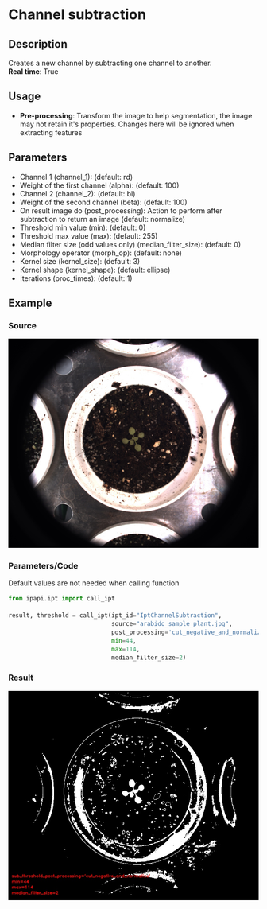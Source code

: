 # Channel subtraction

## Description

Creates a new channel by subtracting one channel to another.<br>
**Real time**: True

## Usage

- **Pre-processing**: Transform the image to help segmentation, the image may not retain it's properties. Changes here will be ignored when extracting features

## Parameters

- Channel 1 (channel_1): (default: rd)
- Weight of the first channel (alpha): (default: 100)
- Channel 2 (channel_2): (default: bl)
- Weight of the second channel (beta): (default: 100)
- On result image do (post_processing): Action to perform after subtraction to return an image (default: normalize)
- Threshold min value (min): (default: 0)
- Threshold max value (max): (default: 255)
- Median filter size (odd values only) (median_filter_size): (default: 0)
- Morphology operator (morph_op): (default: none)
- Kernel size (kernel_size): (default: 3)
- Kernel shape (kernel_shape): (default: ellipse)
- Iterations (proc_times): (default: 1)

## Example

### Source

![Source image](images/arabido_sample_plant.jpg)

### Parameters/Code

Default values are not needed when calling function

```python
from ipapi.ipt import call_ipt

result, threshold = call_ipt(ipt_id="IptChannelSubtraction",
                             source="arabido_sample_plant.jpg",
                             post_processing='cut_negative_and_normalize',
                             min=44,
                             max=114,
                             median_filter_size=2)
```

### Result

![Result image](images/ipt_Channel_subtraction.jpg)
